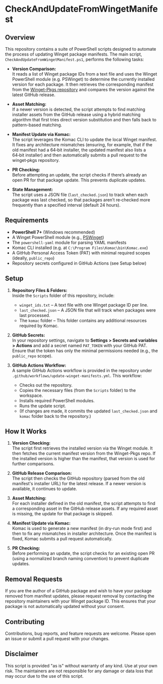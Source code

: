 # CheckAndUpdateFromWingetManifest

## Overview

This repository contains a suite of PowerShell scripts designed to automate the process of updating Winget package manifests. The main script, `CheckAndUpdateFromWingetManifest.ps1`, performs the following tasks:

- **Version Comparison:**  
  It reads a list of Winget package IDs from a text file and uses the Winget PowerShell module (e.g. PSWinget) to determine the currently installed version for each package. It then retrieves the corresponding manifest from the [Winget-Pkgs repository](https://github.com/microsoft/winget-pkgs) and compares the version against the latest GitHub release.

- **Asset Matching:**  
  If a newer version is detected, the script attempts to find matching installer assets from the GitHub release using a hybrid matching algorithm that first tries direct version substitution and then falls back to pattern-based matching.

- **Manifest Update via Komac:**  
  The script leverages the Komac CLI to update the local Winget manifest. It fixes any architecture mismatches (ensuring, for example, that if the old manifest had a 64‑bit installer, the updated manifest also lists a 64‑bit installer) and then automatically submits a pull request to the winget‑pkgs repository.

- **PR Checking:**  
  Before attempting an update, the script checks if there’s already an open PR for that package update. This prevents duplicate updates.

- **State Management:**  
  The script uses a JSON file (`last_checked.json`) to track when each package was last checked, so that packages aren’t re‑checked more frequently than a specified interval (default 24 hours).

## Requirements

- **PowerShell 7+** (Windows recommended)
- A Winget PowerShell module (e.g., [PSWinget](https://www.powershellgallery.com/packages/PSWinget/))
- The `powershell-yaml` module for parsing YAML manifests
- Komac CLI installed (e.g. at `C:\Program Files\Komac\bin\Komac.exe`)
- A GitHub Personal Access Token (PAT) with minimal required scopes (ideally, `public_repo`)
- Repository secrets configured in GitHub Actions (see Setup below)

## Setup

1. **Repository Files & Folders:**  
   Inside the `Scripts` folder of this repository, include:
   - `winget_ids.txt` – A text file with one Winget package ID per line.
   - `last_checked.json` – A JSON file that will track when packages were last processed.
   - The `komac` folder – This folder contains any additional resources required by Komac.

2. **GitHub Secrets:**  
   In your repository settings, navigate to **Settings > Secrets and variables > Actions** and add a secret named `PAT_TOKEN` with your GitHub PAT. Ensure that the token has only the minimal permissions needed (e.g., the `public_repo` scope).

3. **GitHub Actions Workflow:**  
   A sample GitHub Actions workflow is provided in the repository under `.github/workflows/update-winget-manifests.yml`. This workflow:
   - Checks out the repository.
   - Copies the necessary files (from the `Scripts` folder) to the workspace.
   - Installs required PowerShell modules.
   - Runs the update script.
   - (If changes are made, it commits the updated `last_checked.json` and `komac` folder back to the repository.)

## How It Works

1. **Version Checking:**  
   The script first retrieves the installed version via the Winget module. It then fetches the current manifest version from the Winget-Pkgs repo. If the installed version is higher than the manifest, that version is used for further comparisons.

2. **GitHub Release Comparison:**  
   The script then checks the GitHub repository (parsed from the old manifest's installer URL) for the latest release. If a newer version is available, it continues to update.

3. **Asset Matching:**  
   For each installer defined in the old manifest, the script attempts to find a corresponding asset in the GitHub release assets. If any required asset is missing, the update for that package is skipped.

4. **Manifest Update via Komac:**  
   Komac is used to generate a new manifest (in dry-run mode first) and then to fix any mismatches in installer architecture. Once the manifest is fixed, Komac submits a pull request automatically.

5. **PR Checking:**  
   Before performing an update, the script checks for an existing open PR (using a normalized branch naming convention) to prevent duplicate updates.

## Removal Requests

If you are the author of a GitHub package and wish to have your package removed from manifest updates, please request removal by contacting the repository maintainers with your Winget package ID. This ensures that your package is not automatically updated without your consent.

## Contributing

Contributions, bug reports, and feature requests are welcome. Please open an issue or submit a pull request with your changes.

## Disclaimer

This script is provided "as is" without warranty of any kind. Use at your own risk. The maintainers are not responsible for any damage or data loss that may occur due to the use of this script.
